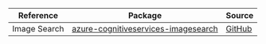 | Reference | Package | Source |
|---|---|---|
|Image Search|[azure-cognitiveservices-imagesearch](https://repo1.maven.org/maven2/com/microsoft/azure/cognitiveservices/azure-cognitiveservices-imagesearch)|[GitHub](https://github.com/Azure/azure-sdk-for-java/blob/main/sdk/cognitiveservices/ms-azure-cs-imagesearch)|
